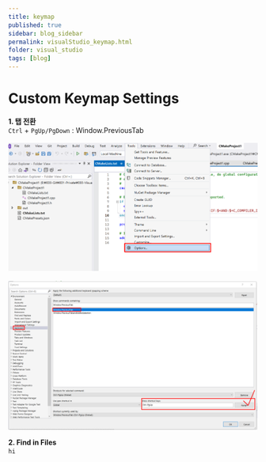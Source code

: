 ```yaml
---
title: keymap
published: true
sidebar: blog_sidebar
permalink: visualStudio_keymap.html
folder: visual_studio
tags: [blog]
---
```


# Custom Keymap Settings

**1. 탭 전환**  
`Ctrl` + `PgUp/PgDown` : Window.PreviousTab<br>  
![vs_option.png](images/ide/vs_option.png)<br>  
![vs_option.png](images/ide/vs_option2.png)<br>

**2. Find in Files**  
`hi`